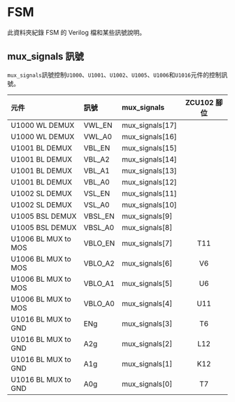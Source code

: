 # FSM  
此資料夾紀錄 FSM 的 Verilog 檔和某些訊號說明。  
  
## mux_signals 訊號  
`mux_signals`訊號控制`U1000`、`U1001`、`U1002`、`U1005`、`U1006`和`U1016`元件的控制訊號。  
  
|元件|訊號|mux_signals|ZCU102 腳位|
|:---|:---|:---|:--:|
|U1000 WL DEMUX|VWL_EN|mux_signals[17]||
|U1000 WL DEMUX|VWL_A0|mux_signals[16]||
|U1001 BL DEMUX|VBL_EN|mux_signals[15]||
|U1001 BL DEMUX|VBL_A2|mux_signals[14]||
|U1001 BL DEMUX|VBL_A1|mux_signals[13]||
|U1001 BL DEMUX|VBL_A0|mux_signals[12]||
|U1002 SL DEMUX|VSL_EN|mux_signals[11]||
|U1002 SL DEMUX|VSL_A0|mux_signals[10]||
|U1005 BSL DEMUX|VBSL_EN|mux_signals[9]||
|U1005 BSL DEMUX|VBSL_A0|mux_signals[8]||
|U1006 BL MUX to MOS|VBLO_EN|mux_signals[7]|T11|
|U1006 BL MUX to MOS|VBLO_A2|mux_signals[6]|V6|
|U1006 BL MUX to MOS|VBLO_A1|mux_signals[5]|U6|
|U1006 BL MUX to MOS|VBLO_A0|mux_signals[4]|U11|
|U1016 BL MUX to GND|ENg|mux_signals[3]|T6|
|U1016 BL MUX to GND|A2g|mux_signals[2]|L12|
|U1016 BL MUX to GND|A1g|mux_signals[1]|K12|
|U1016 BL MUX to GND|A0g|mux_signals[0]|T7|
